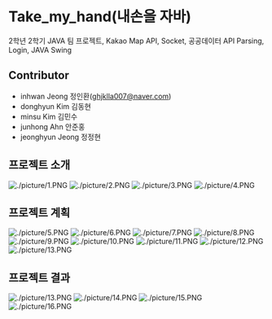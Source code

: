 # Take_my_hand(내손을 자바)
2학년 2학기 JAVA 팀 프로젝트, Kakao Map API, Socket, 공공데이터 API Parsing, Login, JAVA Swing

## Contributor
- inhwan Jeong 정인환(ghjklla007@naver.com)
- donghyun Kim 김동현
- minsu Kim 김민수
- junhong Ahn 안준홍
- jeonghyun Jeong 정정현

## 프로젝트 소개

![./picture/1.PNG](./picture/1.PNG)
![./picture/2.PNG](./picture/2.PNG)
![./picture/3.PNG](./picture/3.PNG)
![./picture/4.PNG](./picture/4.PNG)

## 프로젝트 계획
![./picture/5.PNG](./picture/5.PNG)
![./picture/6.PNG](./picture/6.PNG)
![./picture/7.PNG](./picture/7.PNG)
![./picture/8.PNG](./picture/8.PNG)
![./picture/9.PNG](./picture/9.PNG)
![./picture/10.PNG](./picture/10.PNG)
![./picture/11.PNG](./picture/11.PNG)
![./picture/12.PNG](./picture/12.PNG)
![./picture/13.PNG](./picture/13.PNG)


## 프로젝트 결과
![./picture/13.PNG](./picture/13.PNG)
![./picture/14.PNG](./picture/14.PNG)
![./picture/15.PNG](./picture/15.PNG)
![./picture/16.PNG](./picture/16.PNG)
